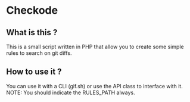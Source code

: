Checkode
========

What is this ?
--------------

This is a small script written in PHP that allow you to create some simple rules to search on git diffs.

How to use it ?
---------------

You can use it with a CLI (gif.sh) or use the API class to interface with it.
NOTE: You should indicate the RULES_PATH always.